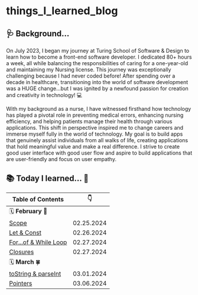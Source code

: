 # things_I_learned_blog

## 🩺 Background...

On July 2023, I began my journey at Turing School of Software & Design to learn how to become a front-end software developer. I dedicated 80+ hours a week, all while balancing the responsibilities of caring for a one-year-old and maintaining my Nursing license. This journey was exceptionally challenging because I had never coded before! After spending over a decade in healthcare, transitioning into the world of software development was a HUGE change...but I was ignited by a newfound passion for creation and creativity in technology! 💻

With my background as a nurse, I have witnessed firsthand how technology has played a pivotal role in preventing medical errors, enhancing nursing efficiency, and helping patients manage their health through various applications. This shift in perspective inspired me to change careers and immerse myself fully in the world of technology. My goal is to build apps that genuinely assist individuals from all walks of life, creating applications that hold meaningful value and make a real difference. I strive to create good user interface with good user flow and aspire to build applications that are user-friendly and focus on user empathy. 

 ##  📚 Today I learned... 🎉

| Table of Contents | :point_down: |
| -------- | -------- |
| 🗓️ **February** 🌹 | |
| [Scope](JavaScript/Concepts/Scope.md) | 02.25.2024 |
| [Let & Const](JavaScript/Concepts/LetAndConst.md) | 02.26.2024 |
| [For...of & While Loop](JavaScript/LeetCodeMethods/ForOf&WhileLoop.md) | 02.27.2024 |
| [Closures](JavaScript/Concepts/Closures.md) | 02.27.2024 |
| 🗓️ **March** 🍀 | |
| [toString & parseInt](JavaScript/LeetCodeMethods/toString&parseInt.md) | 03.01.2024 |
| [Pointers](JavaScript/LeetCodeMethods/Pointers.md) | 03.06.2024 |

